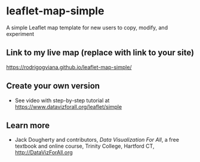 # leaflet-map-simple
A simple Leaflet map template for new users to copy, modify, and experiment

## Link to my live map (replace with link to your site)

https://rodrigogviana.github.io/leaflet-map-simple/

## Create your own version
- See video with step-by-step tutorial at https://www.datavizforall.org/leaflet/simple

## Learn more
- Jack Dougherty and contributors, *Data Visualization For All*, a free textbook and online course, Trinity College, Hartford CT, http://DataVizForAll.org
